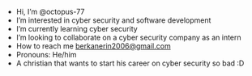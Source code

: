 -  Hi, I’m @octopus-77
-  I’m interested in cyber security and software development
-  I’m currently learning cyber security
-  I’m looking to collaborate on a cyber security company as an intern
-  How to reach me berkanerin2006@gmail.com
-  Pronouns: He/him
-  A christian that wants to start his career on cyber security so bad :D

<!---
kidney1252/kidney1252 is a ✨ special ✨ repository because its `README.md` (this file) appears on your GitHub profile.
You can click the Preview link to take a look at your changes.
--->
